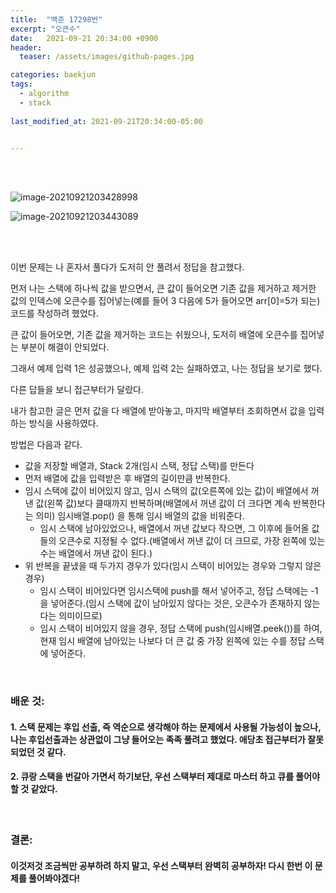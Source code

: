 ```yaml
---
title:  "백준 17298번"
excerpt: "오큰수"
date:   2021-09-21 20:34:00 +0900
header:
  teaser: /assets/images/github-pages.jpg

categories: baekjun
tags:
  - algorithm
  - stack
  
last_modified_at: 2021-09-21T20:34:00-05:00


---
```


<br/>

<br/>





![image-20210921203428998](https://raw.githubusercontent.com/ShinDongHun1/image_repo/main/img/image-20210921203428998.png)

![image-20210921203443089](https://raw.githubusercontent.com/ShinDongHun1/image_repo/main/img/image-20210921203443089.png)

<br/>

<br/>

이번 문제는 나 혼자서 풀다가 도저히 안 풀려서 정답을 참고했다.

먼저 나는 스택에 하나씩 값을 받으면서, 큰 값이 들어오면 기존 값을 제거하고 제거한 값의 인덱스에 오큰수를 집어넣는(예를 들어 3 다음에 5가 들어오면 arr[0]=5가 되는) 코드를 작성하려 했었다.

큰 값이 들어오면, 기존 값을 제거하는 코드는 쉬웠으나, 도저히 배열에 오큰수를 집어넣는 부분이 해결이 안되었다.

그래서 예제 입력 1은 성공했으나, 예제 입력 2는 실패하였고, 나는 정답을 보기로 했다.

다른 답들을 보니 접근부터가 달랐다.

내가 참고한 글은 먼저 값을 다 배열에 받아놓고, 마지막 배열부터 조회하면서 값을 입력하는 방식을 사용하였다.

방법은 다음과 같다.

- 값을 저장할 배열과, Stack 2개(임시 스택, 정답 스택)를 만든다
- 먼저 배열에 값을 입력받은 후 배열의 길이만큼 반복한다.
- 임시 스택에 값이 비어있지 않고, 임시 스택의 값(오른쪽에 있는 값)이 배열에서 꺼낸 값(왼쪽 값)보다 클때까지 반복하며(배열에서 꺼낸 값이 더 크다면 계속 반복한다는 의미) 임시배열.pop() 을 통해 임시 배열의 값을 비워준다.
  - 임시 스택에 남아있었으나, 배열에서 꺼낸 값보다 작으면, 그 이후에 들어올 값들의 오큰수로 지정될 수 없다.(배열에서 꺼낸 값이 더 크므로, 가장 왼쪽에 있는 수는 배열에서 꺼낸 값이 된다.)
- 위 반복을 끝냈을 때 두가지 경우가 있다(임시 스택이 비어있는 경우와 그렇지 않은 경우)
  - 임시 스택이 비어있다면 임시스택에 push를 해서 넣어주고, 정답 스택에는 -1을 넣어준다.(임시 스택에 값이 남아있지 않다는 것은, 오큰수가 존재하지 않는다는 의미이므로)
  - 임시 스택이 비어있지 않을 경우, 정답 스택에 push(임시배열.peek())를 하여, 현재 임시 배열에 남아있는 나보다 더 큰 값 중 가장 왼쪽에 있는 수를 정답 스택에 넣어준다.

<br/>

### 배운 것: 

#### 1. 스택 문제는 후입 선출, 즉 역순으로 생각해야 하는 문제에서 사용될 가능성이 높으나, 나는 후입선출과는 상관없이 그냥 들어오는 족족 풀려고 했었다. 애당초 접근부터가 잘못되었던 것 같다.

#### 2. 큐랑 스택을 번갈아 가면서 하기보단, 우선 스택부터 제대로 마스터 하고 큐를 풀어야 할 것 같았다.





<br/>

### 결론: 

#### 이것저것 조금씩만 공부하려 하지 말고, 우선 스택부터 완벽히 공부하자! 다시 한번 이 문제를 풀어봐야겠다!

<br/>
